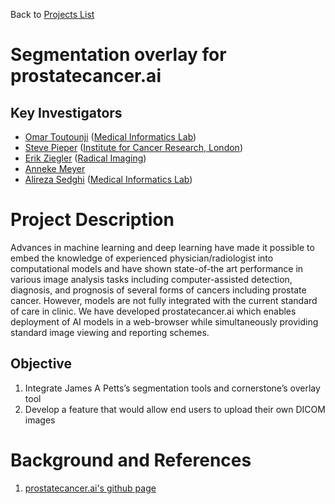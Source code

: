Back to [Projects List](../../README.md#ProjectsList)

# Segmentation overlay for prostatecancer.ai

## Key Investigators

- [Omar Toutounji][omar] ([Medical Informatics Lab][med-i-lab])
- [Steve Pieper][steve] ([Institute for Cancer Research, London][icr-london])
- [Erik Ziegler][erik] ([Radical Imaging][radical])
- [Anneke Meyer][anneke] 
- [Alireza Sedghi][alireza] ([Medical Informatics Lab][med-i-lab])

# Project Description

Advances in machine learning and deep learning have made it possible to embed the knowledge of experienced physician/radiologist into computational models and have shown state-of-the art performance in various image analysis tasks including computer-assisted detection, diagnosis, and prognosis of several forms of cancers including prostate cancer. However, models are not fully integrated with the current standard of care in clinic. We have developed prostatecancer.ai which enables deployment of AI models in a web-browser while simultaneously providing standard image viewing and reporting schemes.

## Objective

1. Integrate James A Petts’s segmentation tools and cornerstone’s overlay tool
2. Develop a feature that would allow end users to upload their own DICOM images


# Background and References

1. [prostatecancer.ai's github page][prostatecancer.ai-github]


[radical]: http://radicalimaging.com/
[icr-london]: https://www.icr.ac.uk/
[omar]: https://github.com/omartoutounji
[james]: https://github.com/jamesapetts
[erik]: https://github.com/swederik
[med-i-lab]: http://medi.cs.queensu.ca/
[alireza]: https://github.com/sedghi
[steve]: https://github.com/pieper
[anneke]: https://github.com/AnnekeMeyer
[prostatecancer.ai-github]: https://github.com/Tesseract-MI/prostatecancer.ai
